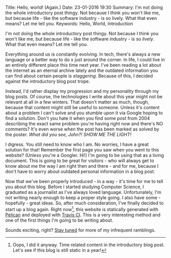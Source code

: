 Title:  Hello, world! (Again.)
Date: 23-01-2016 19:30
Summary: I'm not doing the whole introductory post thingy. Not because I think you won't like me, but because life - like the software industry - is so lively. What that even means? Let me tell you.
Keywords: Hello, World, Introduction

I'm not doing the whole introductory post thingy. Not because I think you won't like me, but because life - like the software industry - is so *lively*.
What that even means? Let me tell you.

Everything around us is constantly evolving. In tech, there's always a new language or a better way to do x just around the corner. In life, I could live in an entirely different place this time next year.
I've been reading a lot about the internet as an eternal archive lately and the outdated information you can find about certain people is *staggering*. Because of this, I decided against the introductory blog post trope.

Instead, I'd rather display my progression and my personality through my blog posts. Of course, the technologies I write about this year might not be relevant at all in a few winters. That doesn't matter as much, though, because that content might still be useful to someone.
Unless it's content about a problem I can't solve and you stumble upon it via Google hoping to find a solution. Don't you hate it when you find some post from 2004 describing the exact same problem you're having right now and there's NO comments?
It's even worse when the post has been marked as solved by the poster. *What did you see, John?! SHOW ME THE LIGHT!*

I digress. You still need to know who I am. No worries, I have a great solution for that! Remember the first page you saw when you went to this website? (Unless you're a Googler. Hi!) I'm going to be using that as a living document.
This is going to be great for visitors - who will always get to know about me the way I am right then and there - and for me, because I don't have to worry about outdated personal information in a blog post.

Now that we've been properly introduced - in a way - it's time for me to tell you about this blog. Before I started studying Computer Science, I graduated as a journalist as I've always loved language.
Unfortunately, I'm not writing nearly enough to keep a proper style going. I also have some - hopefully - great ideas. So, after much consideration, I've finally decided to start up a blog again.
Right now[^1], this website is statically generated with [Pelican](http://getpelican.com) and deployed with [Travis CI](https://travis-ci.org). This is a very interesting method and one of the first things I'm going to be writing about.

Sounds exciting, right? [Stay tuned](http://marcsleegers.com/atom.xml) for more of my infrequent ramblings.

[^1]: Oops, I did it anyway. Time related content in the introductory blog post. Let's see if this blog is still static in a year!
